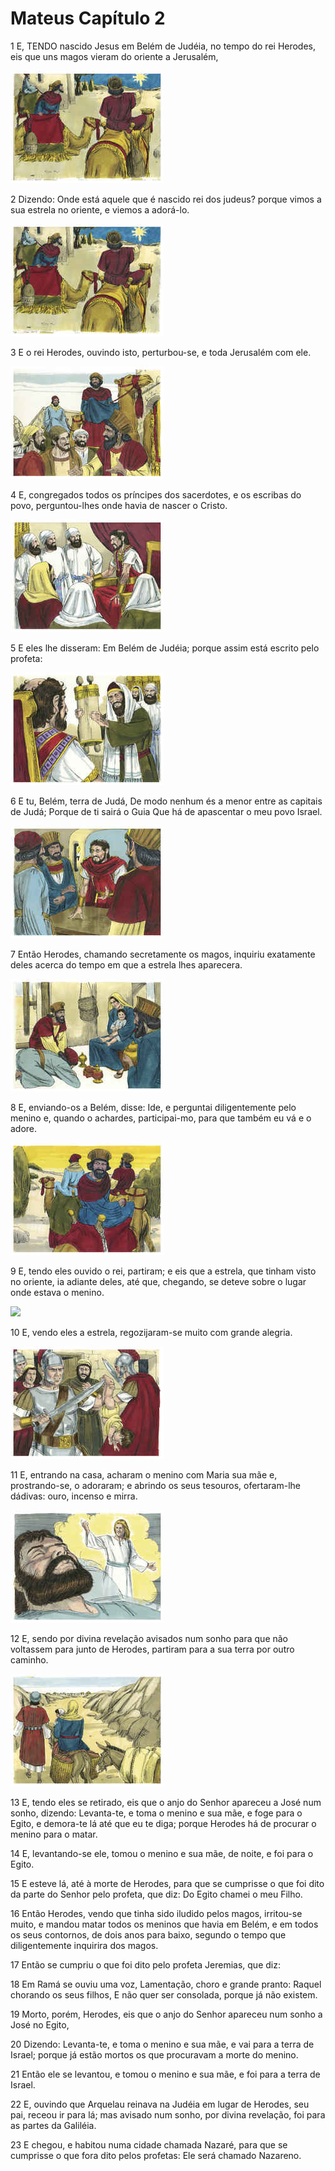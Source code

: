 # Mateus Capítulo 2

1	E, TENDO nascido Jesus em Belém de Judéia, no tempo do rei Herodes, eis que uns magos vieram do oriente a Jerusalém,

![](.img/40_Mt_02_01_RG.jpg)

2	Dizendo: Onde está aquele que é nascido rei dos judeus? porque vimos a sua estrela no oriente, e viemos a adorá-lo.

![](.img/40_Mt_02_02_RG.jpg)

3	E o rei Herodes, ouvindo isto, perturbou-se, e toda Jerusalém com ele.

![](.img/40_Mt_02_03_RG.jpg)

4	E, congregados todos os príncipes dos sacerdotes, e os escribas do povo, perguntou-lhes onde havia de nascer o Cristo.

![](.img/40_Mt_02_04_RG.jpg)

5	E eles lhe disseram: Em Belém de Judéia; porque assim está escrito pelo profeta:

![](.img/40_Mt_02_05_RG.jpg)

6	E tu, Belém, terra de Judá, De modo nenhum és a menor entre as capitais de Judá; Porque de ti sairá o Guia Que há de apascentar o meu povo Israel.

![](.img/40_Mt_02_06_RG.jpg)

7	Então Herodes, chamando secretamente os magos, inquiriu exatamente deles acerca do tempo em que a estrela lhes aparecera.

![](.img/40_Mt_02_07_RG.jpg)

8	E, enviando-os a Belém, disse: Ide, e perguntai diligentemente pelo menino e, quando o achardes, participai-mo, para que também eu vá e o adore.

![](.img/40_Mt_02_08_RG.jpg)

9	E, tendo eles ouvido o rei, partiram; e eis que a estrela, que tinham visto no oriente, ia adiante deles, até que, chegando, se deteve sobre o lugar onde estava o menino.

![](.img/40_Mt_02_09_RG.jpg)

10	E, vendo eles a estrela, regozijaram-se muito com grande alegria.

![](.img/40_Mt_02_10_RG.jpg)

11	E, entrando na casa, acharam o menino com Maria sua mãe e, prostrando-se, o adoraram; e abrindo os seus tesouros, ofertaram-lhe dádivas: ouro, incenso e mirra.

![](.img/40_Mt_02_11_RG.jpg)

12	E, sendo por divina revelação avisados num sonho para que não voltassem para junto de Herodes, partiram para a sua terra por outro caminho.

![](.img/40_Mt_02_12_RG.jpg)

13	E, tendo eles se retirado, eis que o anjo do Senhor apareceu a José num sonho, dizendo: Levanta-te, e toma o menino e sua mãe, e foge para o Egito, e demora-te lá até que eu te diga; porque Herodes há de procurar o menino para o matar.

14	E, levantando-se ele, tomou o menino e sua mãe, de noite, e foi para o Egito.

15	E esteve lá, até à morte de Herodes, para que se cumprisse o que foi dito da parte do Senhor pelo profeta, que diz: Do Egito chamei o meu Filho.

16	Então Herodes, vendo que tinha sido iludido pelos magos, irritou-se muito, e mandou matar todos os meninos que havia em Belém, e em todos os seus contornos, de dois anos para baixo, segundo o tempo que diligentemente inquirira dos magos.

17	Então se cumpriu o que foi dito pelo profeta Jeremias, que diz:

18	Em Ramá se ouviu uma voz, Lamentação, choro e grande pranto: Raquel chorando os seus filhos, E não quer ser consolada, porque já não existem.

19	Morto, porém, Herodes, eis que o anjo do Senhor apareceu num sonho a José no Egito,

20	Dizendo: Levanta-te, e toma o menino e sua mãe, e vai para a terra de Israel; porque já estão mortos os que procuravam a morte do menino.

21	Então ele se levantou, e tomou o menino e sua mãe, e foi para a terra de Israel.

22	E, ouvindo que Arquelau reinava na Judéia em lugar de Herodes, seu pai, receou ir para lá; mas avisado num sonho, por divina revelação, foi para as partes da Galiléia.

23	E chegou, e habitou numa cidade chamada Nazaré, para que se cumprisse o que fora dito pelos profetas: Ele será chamado Nazareno.

